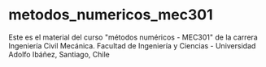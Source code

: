 # metodos_numericos_mec301
Este es el material del curso "métodos numéricos - MEC301" de la carrera Ingeniería Civil Mecánica.
Facultad de Ingeniería y Ciencias - Universidad Adolfo Ibáñez, Santiago, Chile
